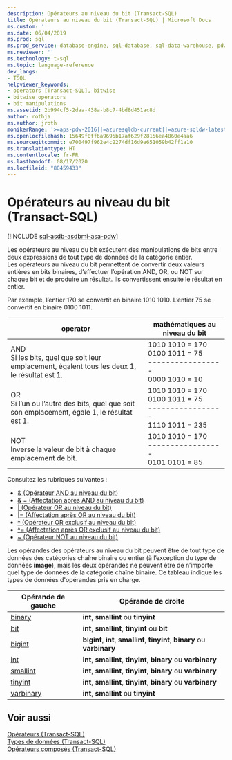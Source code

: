 ```yaml
---
description: Opérateurs au niveau du bit (Transact-SQL)
title: Opérateurs au niveau du bit (Transact-SQL) | Microsoft Docs
ms.custom: ''
ms.date: 06/04/2019
ms.prod: sql
ms.prod_service: database-engine, sql-database, sql-data-warehouse, pdw
ms.reviewer: ''
ms.technology: t-sql
ms.topic: language-reference
dev_langs:
- TSQL
helpviewer_keywords:
- operators [Transact-SQL], bitwise
- bitwise operators
- bit manipulations
ms.assetid: 2b994cf5-2daa-438a-b8c7-4bd8d451ac8d
author: rothja
ms.author: jroth
monikerRange: '>=aps-pdw-2016||=azuresqldb-current||=azure-sqldw-latest||>=sql-server-2016||=sqlallproducts-allversions||>=sql-server-linux-2017||=azuresqldb-mi-current'
ms.openlocfilehash: 15649f0ff6a9695b17af629f28156ea4860e4aa6
ms.sourcegitcommit: e700497f962e4c2274df16d9e651059b42ff1a10
ms.translationtype: HT
ms.contentlocale: fr-FR
ms.lasthandoff: 08/17/2020
ms.locfileid: "88459433"
---
```

# <a name="bitwise-operators-transact-sql"></a>Opérateurs au niveau du bit (Transact-SQL)
[!INCLUDE [sql-asdb-asdbmi-asa-pdw](../../includes/applies-to-version/sql-asdb-asdbmi-asa-pdw.md)]

  Les opérateurs au niveau du bit exécutent des manipulations de bits entre deux expressions de tout type de données de la catégorie entier.  
  Les opérateurs au niveau du bit permettent de convertir deux valeurs entières en bits binaires, d’effectuer l’opération AND, OR, ou NOT sur chaque bit et de produire un résultat. Ils convertissent ensuite le résultat en entier.  
  
  Par exemple, l’entier 170 se convertit en binaire 1010 1010.
L’entier 75 se convertit en binaire 0100 1011.

|operator|mathématiques au niveau du bit|
|---- |---- |
|AND <br> Si les bits, quel que soit leur emplacement, égalent tous les deux 1, le résultat est 1. |1010 1010 = 170 <br>0100 1011 = 75 <br>-----------------  <br> 0000 1010 = 10 |
|OR <br> Si l’un ou l’autre des bits, quel que soit son emplacement, égale 1, le résultat est 1. |1010 1010 = 170 <br>0100 1011 = 75 <br>-----------------  <br> 1110 1011 = 235|
|NOT  <br> Inverse la valeur de bit à chaque emplacement de bit. |1010 1010 = 170 <br>----------------- <br>  0101 0101 = 85 |
  
Consultez les rubriques suivantes :   
* [& &#40;Opérateur AND au niveau du bit&#41;](../../t-sql/language-elements/bitwise-and-transact-sql.md)  
* [& = &#40;Affectation après AND au niveau du bit&#41;](../../t-sql/language-elements/bitwise-and-equals-transact-sql.md)   
* [&#124; &#40;Opérateur OR au niveau du bit&#41;](../../t-sql/language-elements/bitwise-or-transact-sql.md)  
* [&#124;= &#40;Affectation après OR au niveau du bit&#41;](../../t-sql/language-elements/bitwise-or-equals-transact-sql.md)   
* [^ &#40;Opérateur OR exclusif au niveau du bit&#41;](../../t-sql/language-elements/bitwise-exclusive-or-transact-sql.md)  
* [^= &#40;Affectation après OR exclusif au niveau du bit&#41;](../../t-sql/language-elements/bitwise-exclusive-or-equals-transact-sql.md)  
* [~ &#40;Opérateur NOT au niveau du bit&#41;](../../t-sql/language-elements/bitwise-not-transact-sql.md)  
  
 Les opérandes des opérateurs au niveau du bit peuvent être de tout type de données des catégories chaîne binaire ou entier (à l’exception du type de données **image**), mais les deux opérandes ne peuvent être de n’importe quel type de données de la catégorie chaîne binaire. Ce tableau indique les types de données d'opérandes pris en charge.  
  
|Opérande de gauche|Opérande de droite|  
|------------------|-------------------|  
|[binary](../../t-sql/data-types/binary-and-varbinary-transact-sql.md)|**int**, **smallint** ou **tinyint**|  
|[bit](../../t-sql/data-types/bit-transact-sql.md)|**int**, **smallint**, **tinyint** ou **bit**|  
|[bigint](../../t-sql/data-types/int-bigint-smallint-and-tinyint-transact-sql.md)|**bigint**, **int**, **smallint**, **tinyint**, **binary** ou **varbinary**|  
|[int](../../t-sql/data-types/int-bigint-smallint-and-tinyint-transact-sql.md)|**int**, **smallint**, **tinyint**, **binary** ou **varbinary**|  
|[smallint](../../t-sql/data-types/int-bigint-smallint-and-tinyint-transact-sql.md)|**int**, **smallint**, **tinyint**, **binary** ou **varbinary**|  
|[tinyint](../../t-sql/data-types/int-bigint-smallint-and-tinyint-transact-sql.md)|**int**, **smallint**, **tinyint**, **binary** ou **varbinary**|  
|[varbinary](../../t-sql/data-types/binary-and-varbinary-transact-sql.md)|**int**, **smallint** ou **tinyint**|  
  
## <a name="see-also"></a>Voir aussi  
 [Opérateurs &#40;Transact-SQL&#41;](../../t-sql/language-elements/operators-transact-sql.md)   
 [Types de données &#40;Transact-SQL&#41;](../../t-sql/data-types/data-types-transact-sql.md)   
 [Opérateurs composés &#40;Transact-SQL&#41;](../../t-sql/language-elements/compound-operators-transact-sql.md)
